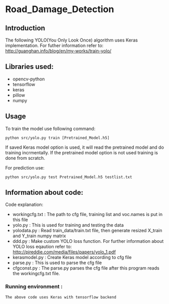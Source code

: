 # Road_Damage_Detection
## Introduction
The following YOLO(You Only Look Once) algorithm uses Keras implementation.
For futher information refer to: http://guanghan.info/blog/en/my-works/train-yolo/

## Libraries used:
* opencv-python
* tensorflow
* keras
* pillow
* numpy

## Usage
To train the model use following command:
  ```
  python src/yolo.py train [Pretrained_Model.h5]
  ```
If saved Keras model option is used, it will read the pretrained model and do training incrmentally.
If the pretrained model option is not used training is done from scratch.

For prediction use:
  ```
  python src/yolo.py test Pretrained_Model.h5 testlist.txt
  ```

## Information about code:
Code explanation:
* workingcfg.txt : The path to cfg file, training list and voc.names is put in this file
* yolo.py : This is used for training and testing the data
* yolodata.py : Read train_data/train.txt file, then generate resized X_train and Y_train numpy matrix
* ddd.py : Make custom YOLO loss function. For further information about YOLO loss eqaution refer to:
           http://pjreddie.com/media/files/papers/yolo_1.pdf
* kerasmodel.py : Create Keras model according to cfg file
* parse.py : This is used to parse the cfg file
* cfgconst.py : The parse.py parses the cfg file after this program reads the workingcfg.txt file.

### Running environment : 
    The above code uses Keras with tensorflow backend

